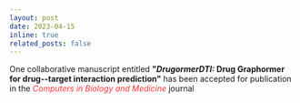 ```yaml
---
layout: post
date: 2023-04-15
inline: true
related_posts: false
---
```


One collaborative manuscript entitled <b>"<i>DrugormerDTI:</i> Drug Graphormer for drug--target interaction prediction"</b> has been accepted for publication in the <span style="color: #FF3636;"><i>Computers in Biology and Medicine</i></span> journal